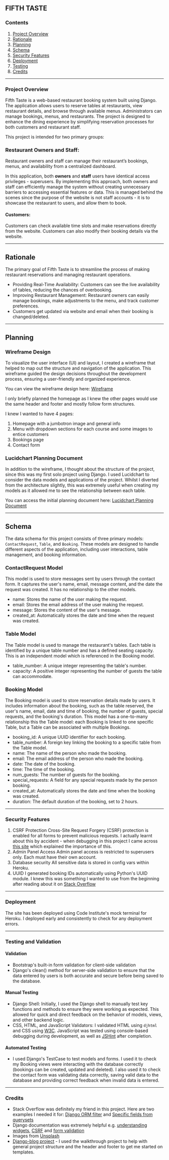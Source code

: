 ## FIFTH TASTE
### Contents

1. [Project Overview](project-overview)
2. [Rationale](rationale)
3. [Planning](planning)
4. [Schema](#schema)
5. [Security Features](security-features)
6. [Deployment](deployment)
7. [Testing](testing)
8. [Credits](credits)

<hr>

### Project Overview
Fifth Taste is a web-based restaurant booking system built using Django. The application allows users to reserve tables at restaurants, view restaurant details, and browse through available menus. Administrators can manage bookings, menus, and restaurants. The project is designed to enhance the dining experience by simplifying reservation processes for both customers and restaurant staff.

This project is intended for two primary groups:

### Restaurant Owners and Staff:

Restaurant owners and staff can manage their restaurant’s bookings, menus, and availability from a centralized dashboard.

In this application, both **owners** and **staff** users have identical access privileges - superusers. By implementing this approach, both owners and staff can efficiently manage the system without creating unnecessary barriers to accessing essential features or data. This is managed behind the scenes since the purpose of the website is not staff accounts - it is to showcase the restaurant to users, and allow them to book.

#### Customers:

Customers can check available time slots and make reservations directly from the website. Customers can also modify their booking details via the website.

<hr>

## Rationale

The primary goal of Fifth Taste is to streamline the process of making restaurant reservations and managing restaurant operations. 

- Providing Real-Time Availability: Customers can see the live availability of tables, reducing the chances of overbooking.
- Improving Restaurant Management: Restaurant owners can easily manage bookings, make adjustments to the menu, and track customer preferences.
- Customers get updated via website and email when their booking is changed/deleted. 

<hr>

## Planning
### Wireframe Design

To visualize the user interface (UI) and layout, I created a wireframe that helped to map out the structure and navigation of the application. This wireframe guided the design decisions throughout the development process, ensuring a user-friendly and organized experience.

You can view the wireframe design here: [Wireframe](https://wireframe.cc/U0hQ3v)

I only briefly planned the homepage as I knew the other pages would use the same header and footer and mostly follow form structures.

I knew I wanted to have 4 pages: 
1. Homepage with a jumbotron image and general info
2. Menu with dropdown sections for each course and some images to entice customers
3. Bookings page
4. Contact form 

### Lucidchart Planning Document

In addition to the wireframe, I thought about the structure of the project, since this was my first solo project using Django. I used Lucidchart to consider the data models and applications of the project. Whilst I diverted from the architecture slightly, this was extremely useful when creating my models as it allowed me to see the relationship between each table.

You can access the initial planning document here: [Lucidchart Planning Document](https://lucid.app/lucidchart/0c964fbb-9e59-4619-bf1c-b4e3ecfff5bb/edit?invitationId=inv_ecf3eb04-4041-4568-b217-d5c48ca4a0b2)

<hr>

## Schema
The data schema for this project consists of three primary models: `ContactRequest`, `Table`, and `Booking`. These models are designed to handle different aspects of the application, including user interactions, table management, and booking information. 

### ContactRequest Model

This model is used to store messages sent by users through the contact form. It captures the user's name, email, message content, and the date the request was created. It has no relationship to the other models.

- name: Stores the name of the user making the request.
- email: Stores the email address of the user making the request.
- message: Stores the content of the user's message.
- created_at: Automatically stores the date and time when the request was created.

### Table Model
The Table model is used to manage the restaurant's tables. Each table is identified by a unique table number and has a defined seating capacity. This is an independent model which is referenced in the Booking model.

- table_number: A unique integer representing the table's number.
- capacity: A positive integer representing the number of guests the table can accommodate.

### Booking Model
The Booking model is used to store reservation details made by users. It includes information about the booking, such as the table reserved, the user's name, email, date and time of booking, the number of guests, special requests, and the booking's duration. This model has a one-to-many relationship this the Table model: each Booking is linked to one specific Table, but a Table can be associated with multiple Bookings. 

- booking_id: A unique UUID identifier for each booking. 
- table_number: A foreign key linking the booking to a specific table from the Table model.
- name: The name of the person who made the booking.
- email: The email address of the person who made the booking.
- date: The date of the booking.
- time: The time of the booking.
- num_guests: The number of guests for the booking.
- special_requests: A field for any special requests made by the person booking.
- created_at: Automatically stores the date and time when the booking was created.
- duration: The default duration of the booking, set to 2 hours.

<hr>

### Security Features
1. CSRF Protection
   Cross-Site Request Forgery (CSRF) protection is enabled for all forms to prevent malicious requests.
   I actually learnt about this by accident - when debugging in this project I came across [this site](https://docs.djangoproject.com/en/5.1/howto/csrf/) which explained the importance of this.
2.  Admin Panel Access
   Admin panel access is restricted to superusers only. Each must have their own account.
3. Database security
   All sensitive data is stored in config vars within Heroku.
4. UUID
   I generated booking IDs automatically using Python's UUID module. I knew this was something I wanted to use from the beginning after reading about it on [Stack Overflow](https://stackoverflow.com/questions/1210458/how-can-i-generate-a-unique-id-in-python)

<hr>

### Deployment
The site has been deployed using Code Institute's mock terminal for Heroku. I deployed early and consistently to check for any deployment errors. 

<hr>

### Testing and Validation
#### Validation
- Bootstrap's built-in form validation for client-side validation 
- Django's clean() method for server-side validation to ensure that the data entered by users is both accurate and secure before being saved to the database.
  
#### Manual Testing
- Django Shell: Initially, I used the Django shell to manually test key functions and methods to ensure they were working as expected. This allowed for quick and direct feedback on the behavior of models, views, and other backend logic.
- CSS, HTML, and JavaScript Validators: I validated HTML using `djhtml` and CSS using [W3C](https://validator.w3.org/). JavaScript was tested using console-based debugging during development, as well as [JSHint](https://jshint.com/) after completion.

#### Automated Testing
- I used Django's TestCase to test models and forms. I used it to check my Booking views were interacting with the database correctly (bookings can be created, updated and deleted). I also used it to check the contact form was validating data correctly, saving valid data to the database and providing correct feedback when invalid data is entered. 
  
<hr>

### Credits
- Stack Overflow was definitely my friend in this project. Here are two examples I needed it for: [Django ORM filter](https://stackoverflow.com/questions/10040143/and-dont-work-with-filter-in-django) and [Specific fields from querysets](https://stackoverflow.com/questions/7503241/how-to-obtain-a-queryset-of-all-rows-with-specific-fields-for-each-one-of-them)
- Django documentation was extremely helpful e.g. [understanding widgets](https://docs.djangoproject.com/en/5.1/ref/forms/widgets/), [CSRF](https://docs.djangoproject.com/en/5.1/howto/csrf/) and [form validation](https://docs.djangoproject.com/en/5.2/ref/forms/validation/)
- Images from [Unsplash](https://unsplash.com/)
- [Django-blog project](https://github.com/emilywade/django_blog/) - I used the walkthrough project to help with general project structure and the header and footer to get me started on templates. 
